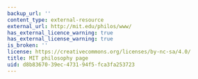 ```yaml
---
backup_url: ''
content_type: external-resource
external_url: http://mit.edu/philos/www/
has_external_licence_warning: true
has_external_license_warning: true
is_broken: ''
license: https://creativecommons.org/licenses/by-nc-sa/4.0/
title: MIT philosophy page
uid: d8b83670-39ec-4731-94f5-fca3fa253723
---
```


